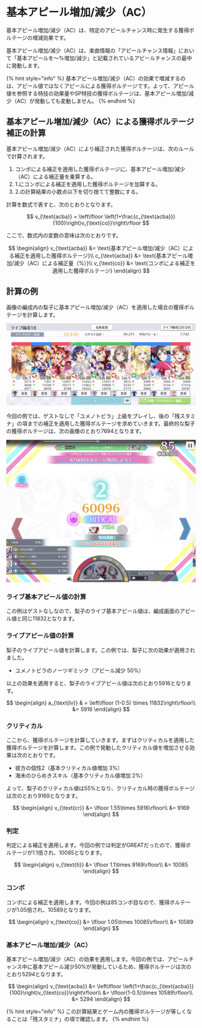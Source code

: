 # 基本アピール増加/減少（AC）

基本アピール増加/減少（AC）は、特定のアピールチャンス時に発生する獲得ボルテージの増減効果です。

基本アピール増加/減少（AC）は、楽曲情報の「アピールチャンス情報」において「基本アピールを〜%増加/減少」と記載されているアピールチャンスの最中に発動します。

{% hint style="info" %}
基本アピール増加/減少（AC）の効果で増減するのは、アピール値ではなくアピールによる獲得ボルテージです。よって、アピール値を参照する特技の効果量やSP特技の獲得ボルテージは、基本アピール増加/減少（AC）が発動しても変動しません。
{% endhint %}

## 基本アピール増加/減少（AC）による獲得ボルテージ補正の計算

基本アピール増加/減少（AC）により補正された獲得ボルテージは、次のルールで計算されます。

1. コンボによる補正を適用した獲得ボルテージに、基本アピール増加/減少（AC）による補正量を乗算する。
2. 1.にコンボによる補正を適用した獲得ボルテージを加算する。
3. 2.の計算結果の小数点以下を切り捨てて整数にする。

計算を数式で表すと、次のとおりとなります。

$$
v_{\text{acba}} = \left\lfloor \left(1+\frac{c_{\text{acba}}}{100}\right)v_{\text{co}}\right\rfloor
$$

ここで、数式内の変数の意味は次のとおりです。

$$
\begin{align}
  v_{\text{acba}}  &= \text{基本アピール増加/減少（AC）による補正を適用した獲得ボルテージ}\\
  c_{\text{acba}} &= \text{基本アピール増加/減少（AC）による補正量（%）}\\
  v_{\text{co}} &= \text{コンボによる補正を適用した獲得ボルテージ}
\end{align}
$$

## 計算の例

画像の編成内の梨子に基本アピール増加/減少（AC）を適用した場合の獲得ボルテージを計算します。

![](../../.gitbook/assets/fig1-3-4a_base_appeal_increase_calc.jpg)

今回の例では、ゲストなしで「ユメノトビラ」上級をプレイし、後の「残スタミナ」の項までの補正を適用した獲得ボルテージを求めていきます。最終的な梨子の獲得ボルテージは、次の画像のとおり7694となります。

![](../../.gitbook/assets/fig1-3-10a_stamina_calc.jpg)

### ライブ基本アピール値の計算

この例はゲストなしなので、梨子のライブ基本アピール値は、編成画面のアピール値と同じ11832となります。

### ライブアピール値の計算

梨子のライブアピール値を計算します。この例では、梨子に次の効果が適用されました。

* ユメノトビラのノーツギミック（アピール減少 50%）

以上の効果を適用すると、梨子のライブアピール値は次のとおり5916となります。

$$
\begin{align}
a_{\text{lv}} & = \left\lfloor (1-0.5) \times 11832\right\rfloor\\
 &= 5916
\end{align}
$$

### クリティカル

ここから、獲得ボルテージを計算していきます。まずはクリティカルを適用した獲得ボルテージを計算します。この例で発動したクリティカル値を増加させる効果は次のとおりです。

* 彼方の個性2（基本クリティカル値増加 3%）
* 海未のひらめきスキル（基本クリティカル値増加 2%）

よって、梨子のクリティカル値は55%となり、クリティカル時の獲得ボルテージは次のとおり9169となります。

$$
\begin{align}
v_{\text{cr}} &= \lfloor 1.55\times 5916\rfloor\\
&= 9169
\end{align}
$$

### 判定

判定による補正を適用します。今回の例では判定がGREATだったので、獲得ボルテージが1.1倍され、10085となります。

$$
\begin{align}
v_{\text{ti}} &= \lfloor 1.1\times 9169\rfloor\\
&= 10085
\end{align}
$$

### コンボ

コンボによる補正を適用します。今回の例は85コンボ目なので、獲得ボルテージが1.05倍され、10589となります。

$$
\begin{align}
v_{\text{co}} &= \lfloor 1.05\times 10085\rfloor\\
&= 10589
\end{align}
$$

### 基本アピール増加/減少（AC）

基本アピール増加/減少（AC）の効果を適用します。今回の例では、アピールチャンス中に基本アピール減少50%が発動しているため、獲得ボルテージは次のとおり5294となります。

$$
\begin{align}
v_{\text{acba}} &= \left\lfloor \left(1+\frac{c_{\text{acba}}}{100}\right)v_{\text{co}}\right\rfloor\\
&= \lfloor(1-0.5)\times 10589\rfloor\\
&= 5294
\end{align}
$$

{% hint style="info" %}
この計算結果とゲーム内の獲得ボルテージが等しくなることは「残スタミナ」の項で確認します。
{% endhint %}

